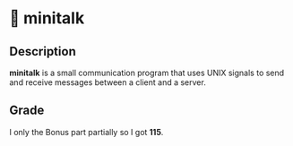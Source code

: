 # 💬 minitalk

## Description
**minitalk** is a small communication program that uses UNIX signals to send and receive messages between a client and a server.

## Grade
I only the Bonus part partially so I got **115**.
